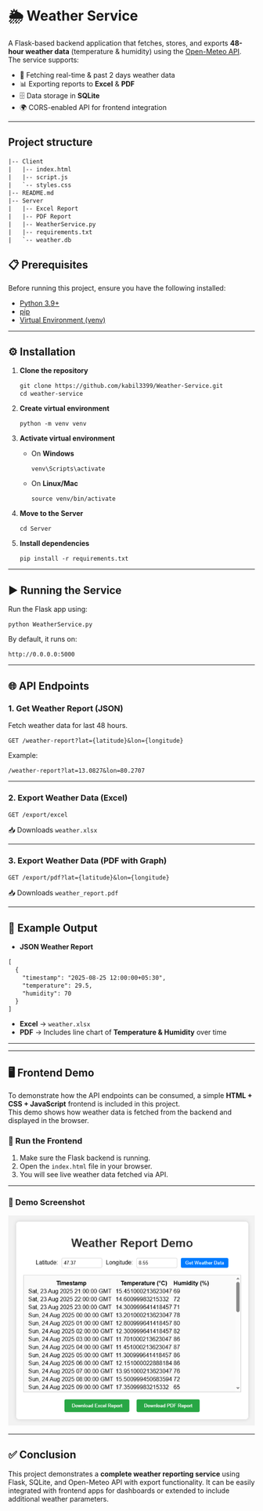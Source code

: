 
# 🌦 Weather Service  

A Flask-based backend application that fetches, stores, and exports **48-hour weather data** (temperature & humidity) using the [Open-Meteo API](https://open-meteo.com/).  
The service supports:  
- 📡 Fetching real-time & past 2 days weather data  
- 📊 Exporting reports to **Excel** & **PDF**  
- 🗄 Data storage in **SQLite**  
- 🌍 CORS-enabled API for frontend integration  

---

## Project structure
````
|-- Client
|   |-- index.html
|   |-- script.js
|   `-- styles.css
|-- README.md
|-- Server
|   |-- Excel Report
|   |-- PDF Report
|   |-- WeatherService.py
|   |-- requirements.txt
|   `-- weather.db

````

## 📋 Prerequisites  

Before running this project, ensure you have the following installed:  

- [Python 3.9+](https://www.python.org/downloads/)  
- [pip](https://pip.pypa.io/en/stable/installation/)  
- [Virtual Environment (venv)](https://docs.python.org/3/library/venv.html)  

---

## ⚙️ Installation  

1. **Clone the repository**  
   ```
   git clone https://github.com/kabil3399/Weather-Service.git
   cd weather-service
   ```

2. **Create virtual environment**

   ```
   python -m venv venv
   ```

3. **Activate virtual environment**

   * On **Windows**

     ```
     venv\Scripts\activate
     ```
   * On **Linux/Mac**

     ```
     source venv/bin/activate
     ```

4. **Move to the Server**

   ```
   cd Server
   ```

5. **Install dependencies**

   ```
   pip install -r requirements.txt
   ```

---

## ▶️ Running the Service

Run the Flask app using:

```
python WeatherService.py
```

By default, it runs on:

```
http://0.0.0.0:5000
```

---

## 🌐 API Endpoints

### 1. Get Weather Report (JSON)

Fetch weather data for last 48 hours.

```
GET /weather-report?lat={latitude}&lon={longitude}
```

Example:

```
/weather-report?lat=13.0827&lon=80.2707
```

---

### 2. Export Weather Data (Excel)

```
GET /export/excel
```

📥 Downloads `weather.xlsx`

---

### 3. Export Weather Data (PDF with Graph)

```
GET /export/pdf?lat={latitude}&lon={longitude}
```

📥 Downloads `weather_report.pdf`

---

## 📌 Example Output

* **JSON Weather Report**

```
[
  {
    "timestamp": "2025-08-25 12:00:00+05:30",
    "temperature": 29.5,
    "humidity": 70
  }
]
```

* **Excel** → `weather.xlsx`
* **PDF** → Includes line chart of **Temperature & Humidity** over time

---
---

## 🖥️ Frontend Demo  

To demonstrate how the API endpoints can be consumed, a simple **HTML + CSS + JavaScript** frontend is included in this project.  
This demo shows how weather data is fetched from the backend and displayed in the browser.  

### 🚀 Run the Frontend  
1. Make sure the Flask backend is running.  
2. Open the `index.html` file in your browser.  
3. You will see live weather data fetched via API.  

---

### 📸 Demo Screenshot  

![Weather Demo Screenshot](./assets/ss.png)  

 

---



## ✅ Conclusion

This project demonstrates a **complete weather reporting service** using Flask, SQLite, and Open-Meteo API with export functionality.
It can be easily integrated with frontend apps for dashboards or extended to include additional weather parameters.


